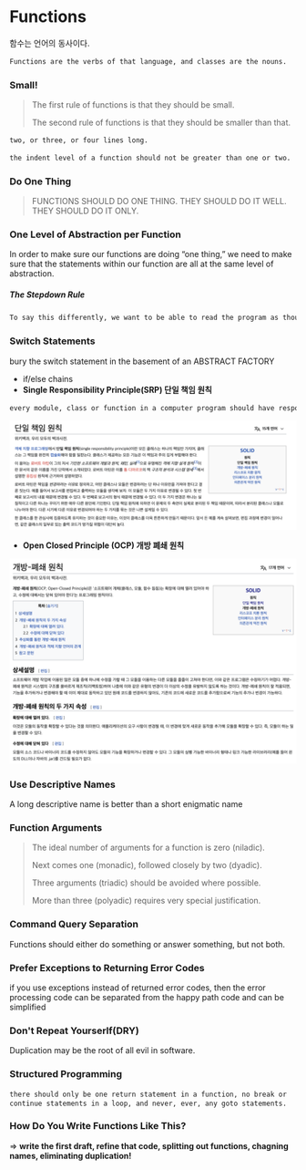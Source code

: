 # Functions

함수는 언어의 동사이다.

```bash
Functions are the verbs of that language, and classes are the nouns.
```



### Small!

> The first rule of functions is that they should be small. 
>
> The second rule of functions is that they should be smaller than that.

```bash
two, or three, or four lines long.
```

```bash
the indent level of a function should not be greater than one or two. 
```



### Do One Thing

> FUNCTIONS SHOULD DO ONE THING. THEY SHOULD DO IT WELL. THEY SHOULD DO IT ONLY.



### One Level of Abstraction per Function

In order to make sure our functions are doing “one thing,” we need to make sure that the statements within our function are all at the same level of abstraction.

##### The Stepdown Rule

```bash
To say this differently, we want to be able to read the program as though it were a set of TO paragraphs, each of which is describing the current level of abstraction and referencing subsequent TO paragraphs at the next level down.
```



### Switch Statements

bury the switch statement in the basement of an ABSTRACT FACTORY

- if/else chains
- **Single Responsibility Principle(SRP)  단일 책임 원칙** 

```bash
every module, class or function in a computer program should have responsibility over a single part of that program's functionality, and it should encapsulate that part.
```

![image-20210905162843132](img/image-20210905162843132.png)

- **Open Closed Principle (OCP) 개방 폐쇄 원칙** 

![image-20210905163024867](img/image-20210905163024867.png)



### Use Descriptive Names

A long descriptive name is better than a short enigmatic name



### Function Arguments

> The ideal number of arguments for a function is zero (niladic). 
>
> Next comes one (monadic), followed closely by two (dyadic). 
>
> Three arguments (triadic) should be avoided where possible. 
>
> More than three (polyadic) requires very special justification.



### Command Query Separation

Functions should either do something or answer something, but not both.



### Prefer Exceptions to Returning Error Codes

if you use exceptions instead of returned error codes, then the error processing code can be separated from the happy path code and can be simplified



### Don't Repeat Yourserlf(DRY)

Duplication may be the root of all evil in software.



### Structured Programming

```
there should only be one return statement in a function, no break or continue statements in a loop, and never, ever, any goto statements.
```



### How Do You Write Functions Like This?

=> **write the first draft, refine that code, splitting out functions, chagning names, eliminating duplication!**
